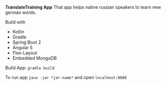 **TranslateTraining App**
That app helps native russian speakers to learn new german words.

Build with

<ul>
<li>Kotlin
<li>Gradle
<li>Spring Boot 2
<li> Angular 5
<li> Flex-Layout
<li> Embedded MongoDB
</ul> 

Build App: `gradle build`

To run app `java -jar *jar-name*` and open `localhost:8080` 